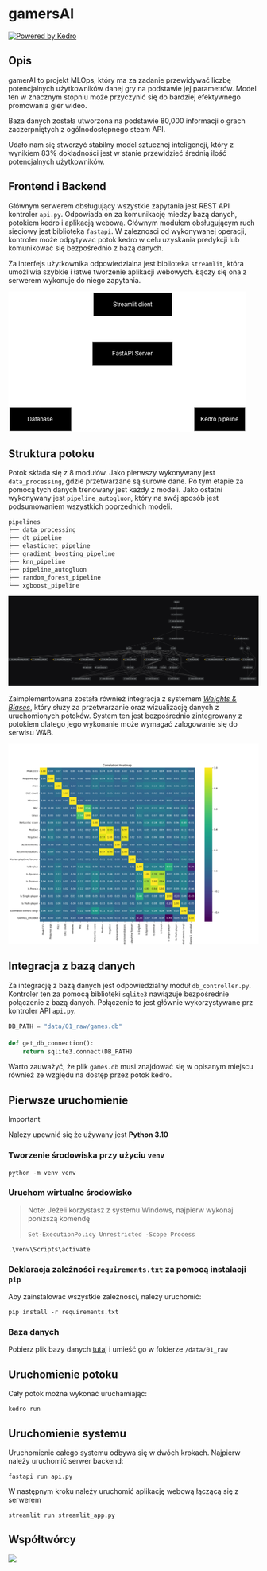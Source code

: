 # gamersAI

[![Powered by Kedro](https://img.shields.io/badge/powered_by-kedro-ffc900?logo=kedro)](https://kedro.org)

## Opis

gamerAI to projekt MLOps, który ma za zadanie przewidywać liczbę potencjalnych użytkowników danej gry na podstawie jej parametrów. Model ten w znacznym stopniu może przyczynić się do bardziej efektywnego promowania gier wideo.

Baza danych została utworzona na podstawie 80,000 informacji o grach zaczerpniętych z ogólnodostępnego steam API.

Udało nam się stworzyć stabilny model sztucznej inteligencji, który z wynikiem 83% dokładności jest w stanie przewidzieć średnią ilość potencjalnych użytkowników.

## Frontend i Backend
Głównym serwerem obsługujący wszystkie zapytania jest REST API kontroler `api.py`. Odpowiada on za komunikację miedzy bazą danych, potokiem kedro i aplikacją webową. Głównym modułem obsługującym ruch sieciowy jest biblioteka `fastapi`. W zaleznosci od wykonywanej operacji, kontroler może odpytywac potok kedro w celu uzyskania predykcji lub komunikować się bezpośrednio z bazą danych. 

Za interfejs użytkownika odpowiedzialna jest biblioteka `streamlit`, która umożliwia szybkie i łatwe tworzenie aplikacji webowych. Łączy się ona z serwerem wykonuje do niego zapytania.

![system architecture](img/system_arch.png)

## Struktura potoku

Potok składa się z 8 modułów. Jako pierwszy wykonywany jest `data_processing`, gdzie przetwarzane są surowe dane. Po tym etapie za pomocą tych danych trenowany jest każdy z modeli. Jako ostatni wykonywany jest `pipeline_autogluon`, który na swój sposób jest podsumowaniem wszystkich poprzednich modeli.

```
pipelines
├── data_processing
├── dt_pipeline
├── elasticnet_pipeline
├── gradient_boosting_pipeline
├── knn_pipeline
├── pipeline_autogluon
├── random_forest_pipeline
└── xgboost_pipeline
```

![alt text](img/kedro_pipeline.png)

Zaimplementowana została również integracja z systemem *[Weights & Biases](https://wandb.ai/site/)*, który słuzy za przetwarzanie oraz wizualizację danych z uruchomionych potoków. System ten jest bezpośrednio zintegrowany z potokiem dlatego jego wykonanie może wymagać zalogowanie się do serwisu W&B.

![alt text](img/wandb_heatmap.png)

## Integracja z bazą danych

Za integrację z bazą danych jest odpowiedzialny moduł `db_controller.py`. Kontroler ten za pomocą biblioteki `sqlite3` nawiązuje bezpośrednie połączenie z bazą danych. Połączenie to jest głównie wykorzystywane prz kontroler API `api.py`.

```python
DB_PATH = "data/01_raw/games.db"

def get_db_connection():
    return sqlite3.connect(DB_PATH)
```

Warto zauważyć, że plik `games.db` musi znajdować się w opisanym miejscu również ze względu na dostęp przez potok kedro.

## Pierwsze uruchomienie

> [!IMPORTANT]  
> Należy upewnić się że używany jest **Python 3.10**

### Tworzenie środowiska przy użyciu `venv`

```
python -m venv venv
```

### Uruchom wirtualne środowisko
> Note: Jeżeli korzystasz z systemu Windows, najpierw wykonaj poniższą komendę
> 
> `Set-ExecutionPolicy Unrestricted -Scope Process`

```
.\venv\Scripts\activate
```

### Deklaracja zależności `requirements.txt` za pomocą instalacji `pip`

Aby zainstalować wszystkie zależności, nalezy uruchomić:

```
pip install -r requirements.txt
```

### Baza danych
Pobierz plik bazy danych [tutaj](https://huggingface.co/datasets/Mroxny/gamersAI/resolve/main/games.db) i umieść go w folderze `/data/01_raw` 

## Uruchomienie potoku

Cały potok można wykonać uruchamiając:

```
kedro run
```

## Uruchomienie systemu

Uruchomienie całego systemu odbywa się w dwóch krokach. Najpierw należy uruchomić serwer backend:

```
fastapi run api.py
```
W następnym kroku należy uruchomić aplikację webową łączącą się z serwerem
```
streamlit run streamlit_app.py
```
## Współtwórcy
<a href="https://github.com/Mroxny/gamersAI/graphs/contributors">
  <img src="https://contrib.rocks/image?repo=Mroxny/gamersAI" />
</a>